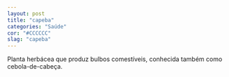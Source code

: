 ```yaml
---
layout: post
title: "capeba"
categories: "Saúde"
cor: "#CCCCCC"
slag: "capeba"
---
```

Planta herbácea que produz bulbos comestíveis, conhecida também como cebola-de-cabeça.
